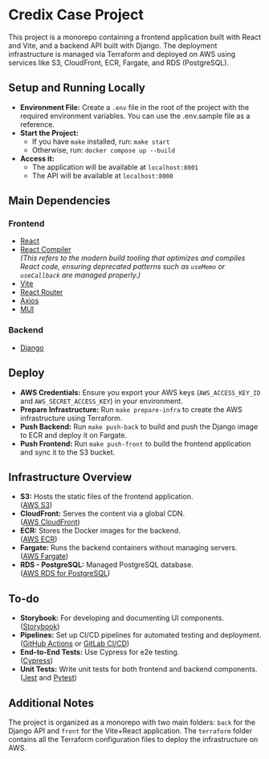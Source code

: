 # Credix Case Project

This project is a monorepo containing a frontend application built with React and Vite, and a backend API built with Django. The deployment infrastructure is managed via Terraform and deployed on AWS using services like S3, CloudFront, ECR, Fargate, and RDS (PostgreSQL).

## Setup and Running Locally

- **Environment File:** Create a `.env` file in the root of the project with the required environment variables. You can use the .env.sample file as a reference.
- **Start the Project:**
  - If you have `make` installed, run: `make start`
  - Otherwise, run: `docker compose up --build`
- **Access it:**
  - The application will be available at `localhost:8001`
  - The API will be available at `localhost:8000`

## Main Dependencies

### Frontend

- [React](https://reactjs.org/)
- [React Compiler](https://reactjs.org/docs/react-api.html)  
  _(This refers to the modern build tooling that optimizes and compiles React code, ensuring deprecated patterns such as `useMemo` or `useCallback` are managed properly.)_
- [Vite](https://vitejs.dev/)
- [React Router](https://reactrouter.com/)
- [Axios](https://axios-http.com/)
- [MUI](https://mui.com/)

### Backend

- [Django](https://www.djangoproject.com/)

## Deploy

- **AWS Credentials:** Ensure you export your AWS keys (`AWS_ACCESS_KEY_ID` and `AWS_SECRET_ACCESS_KEY`) in your environment.
- **Prepare Infrastructure:** Run `make prepare-infra` to create the AWS infrastructure using Terraform.
- **Push Backend:** Run `make push-back` to build and push the Django image to ECR and deploy it on Fargate.
- **Push Frontend:** Run `make push-front` to build the frontend application and sync it to the S3 bucket.

## Infrastructure Overview

- **S3:** Hosts the static files of the frontend application.  
  ([AWS S3](https://aws.amazon.com/s3/))
- **CloudFront:** Serves the content via a global CDN.  
  ([AWS CloudFront](https://aws.amazon.com/cloudfront/))
- **ECR:** Stores the Docker images for the backend.  
  ([AWS ECR](https://aws.amazon.com/ecr/))
- **Fargate:** Runs the backend containers without managing servers.  
  ([AWS Fargate](https://aws.amazon.com/fargate/))
- **RDS - PostgreSQL:** Managed PostgreSQL database.  
  ([AWS RDS for PostgreSQL](https://aws.amazon.com/rds/postgresql/))

## To-do

- **Storybook:** For developing and documenting UI components.  
  ([Storybook](https://storybook.js.org/))
- **Pipelines:** Set up CI/CD pipelines for automated testing and deployment.  
  ([GitHub Actions](https://github.com/features/actions) or [GitLab CI/CD](https://www.gitlab.com/))
- **End-to-End Tests:** Use Cypress for e2e testing.  
  ([Cypress](https://www.cypress.io/))
- **Unit Tests:** Write unit tests for both frontend and backend components.  
  ([Jest](https://jestjs.io/) and [Pytest](https://docs.pytest.org/en/stable/))

## Additional Notes

The project is organized as a monorepo with two main folders: `back` for the Django API and `front` for the Vite+React application. The `terraform` folder contains all the Terraform configuration files to deploy the infrastructure on AWS.
